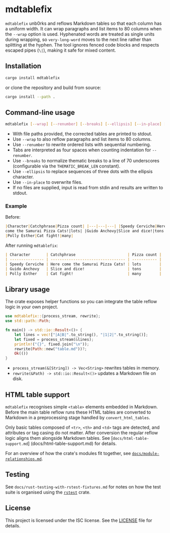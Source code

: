 # mdtablefix

`mdtablefix` unb0rks and reflows Markdown tables so that each column has a
uniform width. It can wrap paragraphs and list items to 80 columns when the
`--wrap` option is used. Hyphenated words are treated as single units during
wrapping, so `very-long-word` moves to the next line rather than splitting at
the hyphen. The tool ignores fenced code blocks and respects escaped pipes
(`\|`), making it safe for mixed content.

## Installation

```bash
cargo install mdtablefix
```

or clone the repository and build from source:

```bash
cargo install --path .
```

## Command-line usage

```bash
mdtablefix [--wrap] [--renumber] [--breaks] [--ellipsis] [--in-place] [FILE...]
```

- With file paths provided, the corrected tables are printed to stdout.
- Use `--wrap` to also reflow paragraphs and list items to 80 columns.
- Use `--renumber` to rewrite ordered lists with sequential numbering.
- Tabs are interpreted as four spaces when counting indentation for
  `--renumber`.
- Use `--breaks` to normalize thematic breaks to a line of 70 underscores
  (configurable via the `THEMATIC_BREAK_LEN` constant).
- Use `--ellipsis` to replace sequences of three dots with the ellipsis
  character.
- Use `--in-place` to overwrite files.
- If no files are supplied, input is read from stdin and results are written
  to stdout.

### Example

Before:

```markdown
|Character|Catchphrase|Pizza count| |---|---|---| |Speedy Cerviche|Here
come the Samurai Pizza Cats!|lots| |Guido Anchovy|Slice and dice!|tons|
|Polly Esther|Cat fight!|many|
```

After running `mdtablefix`:

```markdown
| Character       | Catchphrase                       | Pizza count |
| --------------- | --------------------------------- | ----------- |
| Speedy Cerviche | Here come the Samurai Pizza Cats! | lots        |
| Guido Anchovy   | Slice and dice!                   | tons        |
| Polly Esther    | Cat fight!                        | many        |
```

## Library usage

The crate exposes helper functions so you can integrate the table reflow logic
in your own project.

```rust
use mdtablefix::{process_stream, rewrite};
use std::path::Path;

fn main() -> std::io::Result<()> {
    let lines = vec!["|A|B|".to_string(), "|1|2|".to_string()];
    let fixed = process_stream(&lines);
    println!("{}", fixed.join("\n"));
    rewrite(Path::new("table.md"))?;
    Ok(())
}
```

- `process_stream(&[String]) -> Vec<String>` rewrites tables in memory.
- `rewrite(&Path) -> std::io::Result<()>` updates a Markdown file on disk.

## HTML table support

`mdtablefix` recognises simple `<table>` elements embedded in Markdown. Before
the main table reflow runs these HTML tables are converted to Markdown in a
preprocessing stage handled by `convert_html_tables`.

Only basic tables composed of `<tr>`, `<th>` and `<td>` tags are detected, and
attributes or tag casing do not matter. After conversion the regular reflow
logic aligns them alongside Markdown tables. See [`docs/html-table-support.md`]
(docs/html-table-support.md) for details.

For an overview of how the crate's modules fit together, see
[`docs/module-relationships.md`](docs/module-relationships.md).

## Testing

See `docs/rust-testing-with-rstest-fixtures.md` for notes on how the test suite
is organised using the [`rstest`](https://crates.io/crates/rstest) crate.

## License

This project is licensed under the ISC license. See the [LICENSE](LICENSE) file
for details.
